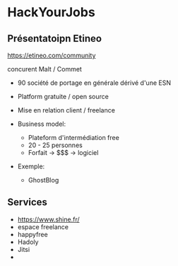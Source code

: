 # HackYourJobs

## Présentatoipn Etineo

https://etineo.com/community

concurent Malt / Commet

- 90 société de portage en générale dérivé d'une ESN

- Platform gratuite / open source
- Mise en relation client / freelance
- Business model: 
  - Plateform d'intermédiation free
  - 20 - 25 personnes
  - Forfait -> $$$ -> logiciel
- Exemple: 
  - GhostBlog





## Services 

- https://www.shine.fr/
- espace freelance
- happyfree
- Hadoly
- Jitsi
- 